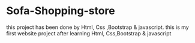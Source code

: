 # Sofa-Shopping-store
this project has been done by Html, Css ,Bootstrap & javascript. this is my first website project after learning Html, Css,Bootstrap & javascript
